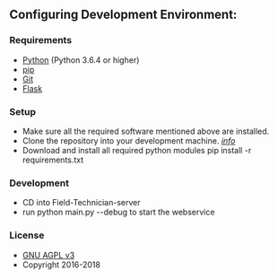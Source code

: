 ## Configuring Development Environment:

### Requirements

* [Python](https://www.python.org/downloads/release/python-364/) (Python 3.6.4 or higher)
* [pip](https://pypi.python.org/pypi/pip)
* [Git](https://git-scm.com/downloads)
* [Flask](http://flask.pocoo.org/)

### Setup

* Make sure all the required software mentioned above are installed.
* Clone the repository into your development machine. [*info*](https://help.github.com/articles/working-with-repositories)
* Download and install all required python modules
  pip install -r requirements.txt

### Development

* CD into Field-Technician-server
* run python main.py --debug to start the webservice

### License

* [GNU AGPL v3](http://www.gnu.org/licenses/agpl.html)
* Copyright 2016-2018
